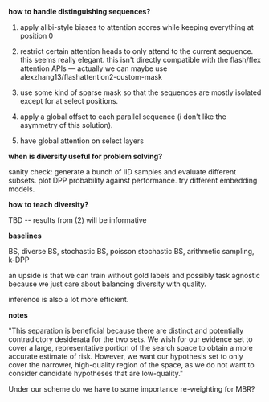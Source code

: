 **how to handle distinguishing sequences?**

1. apply alibi-style biases to attention scores while keeping everything at position 0

2. restrict certain attention heads to only attend to the current sequence. this seems really elegant. this isn't directly compatible with the flash/flex attention APIs — actually we can maybe use alexzhang13/flashattention2-custom-mask

3. use some kind of sparse mask so that the sequences are mostly isolated except for at select positions.

4. apply a global offset to each parallel sequence (i don't like the asymmetry of this solution).

5. have global attention on select layers

**when is diversity useful for problem solving?**

sanity check: generate a bunch of IID samples and evaluate different subsets. plot DPP probability against performance. try different embedding models.

**how to teach diversity?**

TBD -- results from (2) will be informative

**baselines**

BS, diverse BS, stochastic BS, poisson stochastic BS, arithmetic sampling, k-DPP

an upside is that we can train without gold labels and possibly task agnostic because we just care about balancing diversity with quality.

inference is also a lot more efficient.

**notes**

"This separation is beneficial because there are distinct and potentially contradictory desiderata for the two sets. We wish for our evidence set to cover a large, representative portion of the search space to obtain a more accurate estimate of risk. However, we want our hypothesis set to only cover the narrower, high-quality region of the space, as we do not want to consider candidate hypotheses that are low-quality."

Under our scheme do we have to some importance re-weighting for MBR?

###
